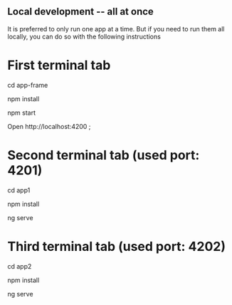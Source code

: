 ## Local development -- all at once
It is preferred to only run one app at a time. But if you need to run them all locally, you can do so with the following instructions

# First terminal tab
cd app-frame

npm install

npm start

Open http://localhost:4200 ;

# Second terminal tab (used port: 4201)
cd app1

npm install

ng serve

# Third terminal tab (used port: 4202)
cd app2

npm install

ng serve
